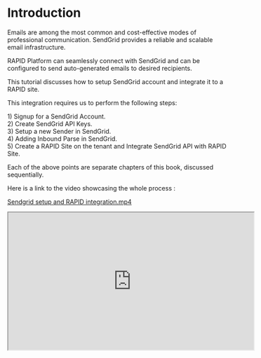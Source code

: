 # Introduction

Emails are among the most common and cost-effective modes of professional communication. SendGrid provides a reliable and scalable email infrastructure.

RAPID Platform can seamlessly connect with SendGrid and can be configured to send auto-generated emails to desired recipients.

This tutorial discusses how to setup SendGrid account and integrate it to a RAPID site.

This integration requires us to perform the following steps:

1\) Signup for a SendGrid Account.  
2\) Create SendGrid API Keys.  
3\) Setup a new Sender in SendGrid.  
4\) Adding Inbound Parse in SendGrid.  
5\) Create a RAPID Site on the tenant and Integrate SendGrid API with RAPID Site.

Each of the above points are separate chapters of this book, discussed sequentially.

Here is a link to the video showcasing the whole process :

[Sendgrid setup and RAPID integration.mp4](https://simpliltd.sharepoint.com/:v:/s/Internal/EZG3Z7Y2n-FEqkK97dCoLvEB7QXKz3sfKahlfuM05YRtPQ?e=0x2u1R)

<iframe allowfullscreen="allowfullscreen" height="314" src="https://www.youtube.com/embed/61JJU77jObU" width="560"></iframe>

<div id="bkmrk--1" style="max-width: 640px;"><div style="position: relative; padding-bottom: 56.25%; height: 0; overflow: hidden;">  
</div></div>